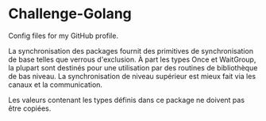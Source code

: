 # Challenge-Golang
Config files for my GitHub profile.

La synchronisation des packages fournit des primitives de synchronisation de base telles que verrous d'exclusion. À part les types Once et WaitGroup, la plupart sont destinés pour une utilisation par des routines de bibliothèque de bas niveau. La synchronisation de niveau supérieur est mieux fait via les canaux et la communication.

Les valeurs contenant les types définis dans ce package ne doivent pas être copiées. 
